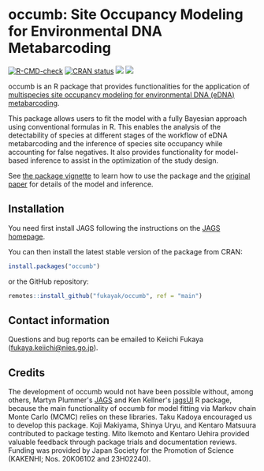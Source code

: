# occumb: Site Occupancy Modeling for Environmental DNA Metabarcoding

<!-- badges: start -->
[![R-CMD-check](https://github.com/fukayak/occumb/workflows/R-CMD-check/badge.svg)](https://github.com/fukayak/occumb/actions)
[![CRAN status](https://www.r-pkg.org/badges/version/occumb)](https://CRAN.R-project.org/package=occumb)
[![](http://cranlogs.r-pkg.org/badges/grand-total/occumb)](https://cran.r-project.org/package=occumb)
[![](http://cranlogs.r-pkg.org/badges/last-month/occumb)](https://cran.r-project.org/package=occumb)
<!-- badges: end -->

occumb is an R package that provides functionalities for the application of [multispecies site occupancy modeling for environmental DNA (eDNA) metabarcoding](https://doi.org/10.1111/2041-210X.13732).

This package allows users to fit the model with a fully Bayesian approach using conventional formulas in R. This enables the analysis of the detectability of species at different stages of the workflow of eDNA metabarcoding and the inference of species site occupancy while accounting for false negatives. It also provides functionality for model-based inference to assist in the optimization of the study design.

See [the package vignette](https://fukayak.github.io/occumb/articles/occumb.html) to learn how to use the package and the [original paper](https://doi.org/10.1111/2041-210X.13732) for details of the model and inference.

## Installation
You need first install JAGS following the instructions on the [JAGS homepage](https://mcmc-jags.sourceforge.io/).

You can then install the latest stable version of the package from CRAN:

``` r
install.packages("occumb")
```

or the GitHub repository:

``` r
remotes::install_github("fukayak/occumb", ref = "main")
```

## Contact information

Questions and bug reports can be emailed to Keiichi Fukaya (fukaya.keiichi@nies.go.jp).

## Credits

The development of occumb would not have been possible without, among others, Martyn Plummer's [JAGS](https://mcmc-jags.sourceforge.io/) and Ken Kellner's [jagsUI](https://CRAN.R-project.org/package=jagsUI) R package, because the main functionality of occumb for model fitting via Markov chain Monte Carlo (MCMC) relies on these libraries. Taku Kadoya encouraged us to develop this package. Koji Makiyama, Shinya Uryu, and Kentaro Matsuura contributed to package testing. Mito Ikemoto and Kentaro Uehira provided valuable feedback through package trials and documentation reviews. Funding was provided by Japan Society for the Promotion of Science (KAKENHI; Nos. 20K06102 and 23H02240).

